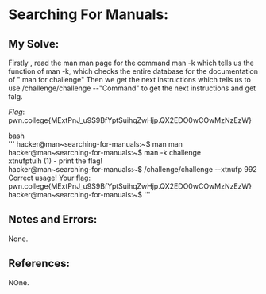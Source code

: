 # Searching For Manuals:

## My Solve:
Firstly , read the man man page for the command man -k which tells us the function of man -k, which checks the entire database for the documentation of " man for challenge"
Then we get the next instructions which tells us to use /challenge/challenge --"Command" to get the next instructions and get falg.

*Flag*:  pwn.college{MExtPnJ_u9S9BfYptSuihqZwHjp.QX2EDO0wCOwMzNzEzW}

bash \
''' hacker@man\~searching-for-manuals:\~$ man man     
hacker@man\~searching-for-manuals:\~$ man -k challenge       
xtnufptuih (1)       - print the flag!      
hacker@man\~searching-for-manuals:\~$ /challenge/challenge --xtnufp 992      
Correct usage! Your flag: pwn.college{MExtPnJ_u9S9BfYptSuihqZwHjp.QX2EDO0wCOwMzNzEzW}     
hacker@man\~searching-for-manuals:\~$   '''      

## Notes and Errors:
None.

## References:
NOne.


